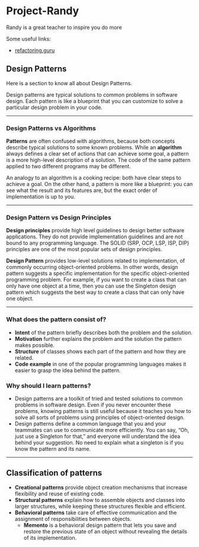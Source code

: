 # Project-Randy
Randy is a great teacher to inspire you do more

Some useful links:
- [refactoring.guru](https://refactoring.guru/design-patterns)
## Design Patterns 
Here is a section to know all about Design Patterns.

Design patterns are typical solutions to common problems
in software design. Each pattern is like a blueprint
that you can customize to solve a particular
design problem in your code.

----
### Design Patterns vs Algorithms
**Patterns** are often confused with algorithms, because both concepts describe typical solutions to some known problems. While an **algorithm** always defines a clear set of actions that can achieve some goal, a pattern is a more high-level description of a solution. The code of the same pattern applied to two different programs may be different.

An analogy to an algorithm is a cooking recipe: both have clear steps to achieve a goal. On the other hand, a pattern is more like a blueprint: you can see what the result and its features are, but the exact order of implementation is up to you.

---
### Design Pattern vs Design Principles
**Design principles** provide high level guidelines to design better software applications. They do not provide implementation guidelines and are not bound to any programming language. The SOLID (SRP, OCP, LSP, ISP, DIP) principles are one of the most popular sets of design principles.

**Design Pattern** provides low-level solutions related to implementation, of commonly occurring object-oriented problems. In other words, design pattern suggests a specific implementation for the specific object-oriented programming problem. For example, if you want to create a class that can only have one object at a time, then you can use the Singleton design pattern which suggests the best way to create a class that can only have one object.

----
### What does the pattern consist of?
- **Intent** of the pattern briefly describes both the problem and the solution.
- **Motivation** further explains the problem and the solution the pattern makes possible.
- **Structure** of classes shows each part of the pattern and how they are related.
- **Code example** in one of the popular programming languages makes it easier to grasp the idea behind the pattern.

### Why should I learn patterns?
- Design patterns are a toolkit of tried and tested solutions to common problems in software design. Even if you never encounter these problems, knowing patterns is still useful because it teaches you how to solve all sorts of problems using principles of object-oriented design.
- Design patterns define a common language that you and your teammates can use to communicate more efficiently. You can say, “Oh, just use a Singleton for that,” and everyone will understand the idea behind your suggestion. No need to explain what a singleton is if you know the pattern and its name.

---

## Classification of patterns
- **Creational patterns** provide object creation mechanisms that increase flexibility and reuse of existing code.
- **Structural patterns** explain how to assemble objects and classes into larger structures, while keeping these structures flexible and efficient.
- **Behavioral patterns** take care of effective communication and the assignment of responsibilities between objects.
    - **Memento** is a behavioral design pattern that lets you save and restore the previous state of an object without revealing the details of its implementation.
    